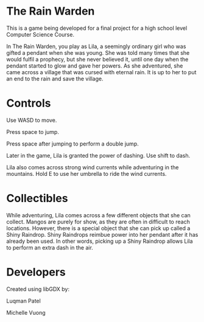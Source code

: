 # The Rain Warden

This is a game being developed for a final project for a high school level Computer Science Course.

In The Rain Warden, you play as Lila, a seemingly ordinary girl who was gifted a pendant when she was young. She was told many times that she would fulfil a prophecy, but she never believed it, until one day when the pendant started to glow and gave her powers. As she adventured, she came across a village that was cursed with eternal rain. It is up to her to put an end to the rain and save the village.

# Controls
Use WASD to move.

Press space to jump.

Press space after jumping to perform a double jump.

Later in the game, Lila is granted the power of dashing. Use shift to dash.

Lila also comes across strong wind currents while adventuring in the mountains. Hold E to use her umbrella to ride the wind currents.

# Collectibles
While adventuring, Lila comes across a few different objects that she can collect. Mangos are purely for show, as they are often in difficult to reach locations. However, there is a special object that she can pick up called a Shiny Raindrop. Shiny Raindrops reimbue power into her pendant after it has already been used. In other words, picking up a Shiny Raindrop allows Lila to perform an extra dash in the air.

# Developers
Created using libGDX by:

Luqman Patel

Michelle Vuong
